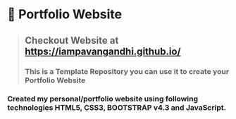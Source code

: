 # 👤 Portfolio Website

> ## Checkout Website at https://iampavangandhi.github.io/
> ### This is a Template Repository you can use it to create your Portfolio Website

### Created my personal/portfolio website using following technologies HTML5, CSS3, BOOTSTRAP v4.3 and JavaScript.
